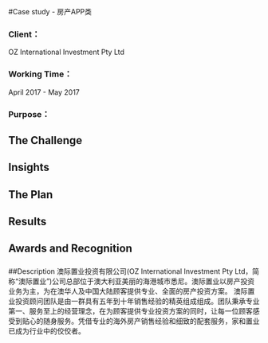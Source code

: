 #Case study - 房产APP类

### Client：
OZ International Investment Pty Ltd
### Working Time：
April 2017 - May 2017
### Purpose：

## The Challenge
###

## Insights
###

## The Plan
###

## Results
###

## Awards and Recognition
###

##Description
澳际置业投资有限公司(OZ International Investment Pty Ltd，简称“澳际置业”)公司总部位于澳大利亚美丽的海港城市悉尼。澳际置业以房产投资业务为主，为在澳华人及中国大陆顾客提供专业、全面的房产投资方案。 澳际置业投资顾问团队是由一群具有五年到十年销售经验的精英组成组成。团队秉承专业第一、服务至上的经营理念，在为顾客提供专业投资方案的同时，让每一位顾客感受到贴心的随身服务。凭借专业的海外房产销售经验和细致的配套服务，家和置业已成为行业中的佼佼者。
